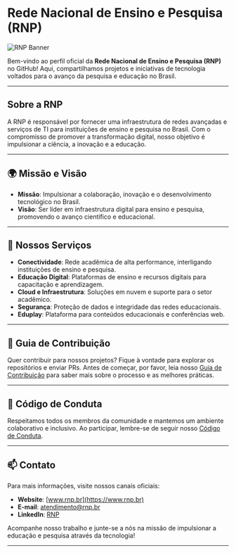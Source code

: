 # Rede Nacional de Ensino e Pesquisa (RNP)

![RNP Banner](https://www.rnp.br/sites/site-publico/themes/sitepublico/logo.png)

Bem-vindo ao perfil oficial da **Rede Nacional de Ensino e Pesquisa (RNP)** no GitHub! Aqui, compartilhamos projetos e iniciativas de tecnologia voltados para o avanço da pesquisa e educação no Brasil.

---

## Sobre a RNP
A RNP é responsável por fornecer uma infraestrutura de redes avançadas e serviços de TI para instituições de ensino e pesquisa no Brasil. Com o compromisso de promover a transformação digital, nosso objetivo é impulsionar a ciência, a inovação e a educação.

---

## 🌍 Missão e Visão
- **Missão**: Impulsionar a colaboração, inovação e o desenvolvimento tecnológico no Brasil.
- **Visão**: Ser líder em infraestrutura digital para ensino e pesquisa, promovendo o avanço científico e educacional.

---

## 📡 Nossos Serviços
- **Conectividade**: Rede acadêmica de alta performance, interligando instituições de ensino e pesquisa.
- **Educação Digital**: Plataformas de ensino e recursos digitais para capacitação e aprendizagem.
- **Cloud e Infraestrutura**: Soluções em nuvem e suporte para o setor acadêmico.
- **Segurança**: Proteção de dados e integridade das redes educacionais.
- **Eduplay**: Plataforma para conteúdos educacionais e conferências web.

---


## 📜 Guia de Contribuição
Quer contribuir para nossos projetos? Fique à vontade para explorar os repositórios e enviar PRs. Antes de começar, por favor, leia nosso [Guia de Contribuição](link-do-contributing.md) para saber mais sobre o processo e as melhores práticas.

---

## 🤝 Código de Conduta
Respeitamos todos os membros da comunidade e mantemos um ambiente colaborativo e inclusivo. Ao participar, lembre-se de seguir nosso [Código de Conduta](link-do-code-of-conduct.md).

---

## 📫 Contato
Para mais informações, visite nossos canais oficiais:

- **Website**: [www.rnp.br](https://www.rnp.br)
- **E-mail**: atendimento@rnp.br
- **LinkedIn**: [RNP](https://www.linkedin.com/company/rnp/)

Acompanhe nosso trabalho e junte-se a nós na missão de impulsionar a educação e pesquisa através da tecnologia!

---

